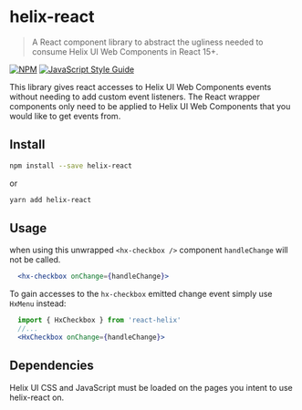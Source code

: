 # helix-react

> A React component library to abstract the ugliness needed to consume Helix UI Web Components in React 15+.

[![NPM](https://img.shields.io/npm/v/helix-react.svg)](https://www.npmjs.com/package/helix-react-module) [![JavaScript Style Guide](https://img.shields.io/badge/code_style-standard-brightgreen.svg)](https://standardjs.com)

This library gives react accesses to Helix UI Web Components events without needing to add custom event listeners. 
The React wrapper components only need to be applied to Helix UI Web Components that you would like to get events from.

## Install

```bash
npm install --save helix-react
```
or
```bash
yarn add helix-react
```

## Usage

when using this unwrapped `<hx-checkbox />` component `handleChange` will not be called.
```jsx
  <hx-checkbox onChange={handleChange}>
```
To gain accesses to the `hx-checkbox` emitted change event simply use `HxMenu` instead:
```jsx
  import { HxCheckbox } from 'react-helix'
  //...
  <HxCheckbox onChange={handleChange}>
```

## Dependencies
Helix UI CSS and JavaScript must be loaded on the pages you intent to use helix-react on.
